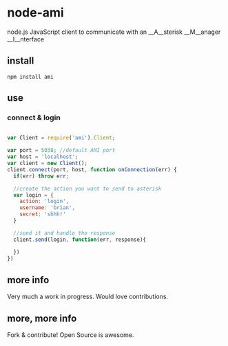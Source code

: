 # node-ami

node.js JavaScript client to communicate with an __A__sterisk __M__anager __I__nterface

## install

`npm install ami`

## use

### connect & login
```js

var Client = require('ami').Client;

var port = 5038; //default AMI port
var host = 'localhost';
var client = new Client();
client.connect(port, host, function onConnection(err) {
  if(err) throw err; 

  //create the action you want to send to asterisk
  var login = {
    action: 'login',
    username: 'brian',
    secret: 'shhh!'
  }

  //send it and handle the response
  client.send(login, function(err, response){

  })
})

```

## more info

Very much a work in progress.  Would love contributions.

## more, more info

Fork & contribute! Open Source is awesome.
